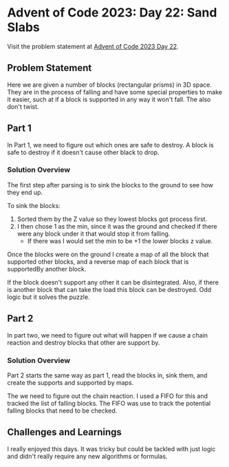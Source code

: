 # Advent of Code 2023: Day 22: Sand Slabs

Visit the problem statement at [Advent of Code 2023 Day 22](https://adventofcode.com/2023/day/22).

## Problem Statement

Here we are given a number of blocks (rectangular prisms) in 3D space.  They are in the process of falling and have some special properties to make it easier, such at if a block is supported in any way it won't fall.  The also don't twist.

## Part 1

In Part 1, we need to figure out which ones are safe to destroy.  A block is safe to destroy if it doesn't cause other black to drop.

### Solution Overview

The first step after parsing is to sink the blocks to the ground to see how they end up.

To sink the blocks:
1. Sorted them by the Z value so they lowest blocks got process first.
2. I then chose 1 as the min, since it was the ground and checked if there were any block under it that would stop it from falling. 
   - If there was I would set the min to be +1 the lower blocks z value.

Once the blocks were on the ground I create a map of all the block that supported other blocks, and a reverse map of each block that is supportedBy another block.

If the block doesn't support any other it can be disintegrated.  Also, if there is another block that can take the load this block can be destroyed.  Odd logic but it solves the puzzle.

## Part 2

In part two, we need to figure out what will happen if we cause a chain reaction and destroy blocks that other are support by.

### Solution Overview

Part 2 starts the same way as part 1, read the blocks in, sink them, and create the supports and supported by maps.

The we need to figure out the chain reaction.  I used a FIFO for this and tracked the list of falling blocks.  The FIFO was use to track the potential falling blocks that need to be checked.

## Challenges and Learnings

I really enjoyed this days.  It was tricky but could be tackled with just logic and didn't really require any new algorithms or formulas.

